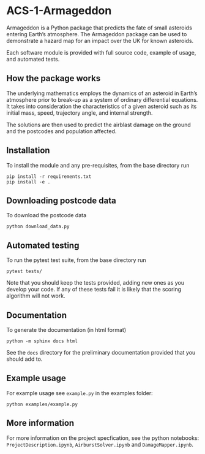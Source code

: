 # ACS-1-Armageddon

Armageddon is a Python package that predicts the fate of small asteroids entering Earth’s atmosphere. The Armageddon package can be used to demonstrate a hazard map for an impact over the UK for known asteroids. 

Each software module is provided with full source code, example of usage, and automated tests.

## How the package works

The underlying mathematics employs the dynamics of an asteroid in Earth’s atmosphere prior to break-up as a system of ordinary differential equations. It takes into consideration the characteristics of a given asteroid such as its initial mass, speed, trajectory angle, and internal strength.

The solutions are then used to predict the airblast damage on the ground and the postcodes and population affected.

## Installation

To install the module and any pre-requisites, from the base directory run
```
pip install -r requirements.txt
pip install -e .
```  

## Downloading postcode data

To download the postcode data
```
python download_data.py
```

## Automated testing

To run the pytest test suite, from the base directory run
```
pytest tests/
```

Note that you should keep the tests provided, adding new ones as you develop your code. If any of these tests fail it is likely that the scoring algorithm will not work.

## Documentation

To generate the documentation (in html format)
```
python -m sphinx docs html
```

See the `docs` directory for the preliminary documentation provided that you should add to.

## Example usage

For example usage see `example.py` in the examples folder:
```
python examples/example.py
```

## More information

For more information on the project specfication, see the python notebooks: `ProjectDescription.ipynb`, `AirburstSolver.ipynb` and `DamageMapper.ipynb`.
